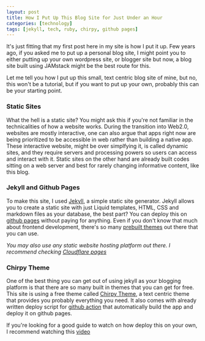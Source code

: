 ```yaml
---
layout: post
title: How I Put Up This Blog Site for Just Under an Hour
categories: [technology]
tags: [jekyll, tech, ruby, chirpy, github pages]
---
```


It's just fitting that my first post here in my site is how I put it up. Few years ago, if you asked me to put up a personal blog site, I might point you to either putting up your own wordpress site, or blogger site but now, a blog site built using JAMstack might be the best route for this.

Let me tell you how I put up this small, text centric blog site of mine, but no, this won't be a tutorial, but if you want to put up your own, probably this can be your starting point.

### Static Sites

What the hell is a static site? You might ask this if you're not familiar in the technicalities of how a website works. During the transition into Web2.0, websites are mostly interactive, one can also argue that apps right now are being prioritized to be accessible in web rather than building a native app. These interactive website, might be over simplfying it, is called dynamic sites, and they require servers and processing powers so users can access and interact with it. Static sites on the other hand are already built codes sitting on a web server and best for rarely changing informative content, like this blog.

### Jekyll and Github Pages

To make this site, I used [Jekyll](https://jekyllrb.com/), a simple static site generator. Jekyll allows you to create a static site with just Liquid templates, HTML, CSS and markdown files as your database, the best part? You can deploy this on [github pages](https://pages.github.com/) without paying for anything. Even if you don't know that much about frontend development, there's so many [prebuilt themes](https://jekyllthemes.io/) out there that you can use.

*You may also use any static website hosting platform out there. I recommend checking [Cloudflare pages](https://pages.cloudflare.com/)*

### Chirpy Theme

One of the best thing you can get out of using jekyll as your blogging platform is that there are so many built in themes that you can get for free. This site is using a free theme called [Chirpy Theme](https://chirpy.cotes.page/posts/getting-started/), a text centric theme that provides you probably everything you need. It also comes with already written deploy script for [github action](https://github.com/features/actions) that automatically build the app and deploy it on github pages.

If you're looking for a good guide to watch on how deploy this on your own, I recommend watching this [video](https://www.youtube.com/watch?v=F8iOU1ci19Q&t=1045s&ab_channel=TechnoTim)








